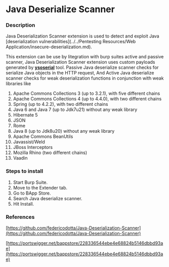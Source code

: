 # **Java Deserialize Scanner**

### **Description**

Java Deserialization Scanner extension is used to detect and exploit Java [deserialization vulnerabilities](../../Pentesting Resources/Web Application/insecure-deserialization.md).&#x20;

This extension can be use by Iitegration with burp suites active and passive scanner, Java Deserialization Scanner extension uses custom payloads generated by [**ysoserial**](https://github.com/frohoff/ysoserial) tool. Passive Java deserialize scanner checks for serialize Java objects in the HTTP request, And Active Java deserialize scanner checks for weak deserialization functions in conjunction with weak libraries like&#x20;

1. Apache Commons Collections 3 (up to 3.2.1), with five different chains
2. Apache Commons Collections 4 (up to 4.4.0), with two different chains
3. Spring (up to 4.2.2), with two different chains
4. Java 6 and Java 7 (up to Jdk7u21) without any weak library
5. Hibernate 5
6. JSON
7. Rome
8. Java 8 (up to Jdk8u20) without any weak library
9. Apache Commons BeanUtils
10. Javassist/Weld
11. JBoss Interceptors
12. Mozilla Rhino (two different chains)
13. Vaadin

### **Steps to install**

1. Start Burp Suite.
2. Move to the Extender tab.
3. Go to BApp Store.
4. Search Java deserialize scanner.
5. Hit Install.

### **References**

[https://github.com/federicodotta/Java-Deserialization-Scanner](https://github.com/federicodotta/Java-Deserialization-Scanner)

[https://portswigger.net/bappstore/228336544ebe4e68824b5146dbbd93ae](https://portswigger.net/bappstore/228336544ebe4e68824b5146dbbd93ae)
